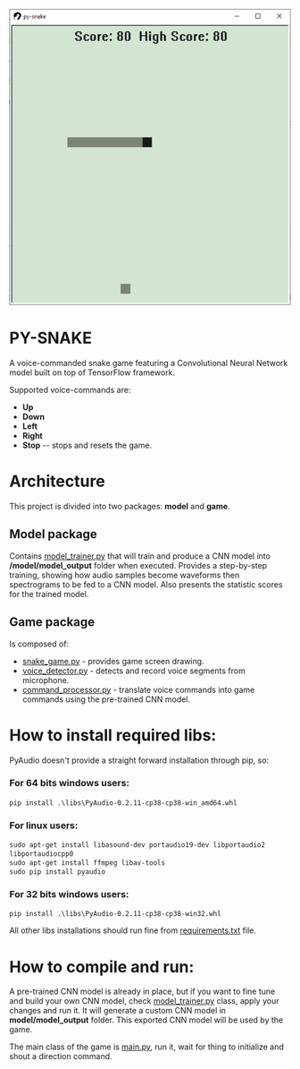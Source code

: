 <p align="center">
  <img src="/assets/screenshot.png">
</p>

# PY-SNAKE

A voice-commanded snake game featuring a Convolutional Neural Network model built on top of TensorFlow framework.

Supported voice-commands are:

- **Up**
- **Down**
- **Left**
- **Right**
- **Stop** -- stops and resets the game.

# Architecture

This project is divided into two packages: **model** and **game**. 

## Model package

Contains [model_trainer.py](model/model_trainer.py) that will train and produce a CNN model into 
**/model/model_output** folder when executed. Provides a step-by-step training, showing how audio samples
become waveforms then spectrograms to be fed to a CNN model. Also presents the statistic scores for
the trained model.

## Game package

Is composed of:

 - [snake_game.py](game/snake_game.py) - provides game screen drawing.
 - [voice_detector.py](game/voice_detector.py) - detects and record voice segments from microphone.
 - [command_processor.py](game/command_processor.py) - translate voice commands into game commands using the 
pre-trained CNN model.

# How to install required libs:

PyAudio doesn't provide a straight forward installation through pip, so:

### For 64 bits windows users:

    pip install .\libs\PyAudio-0.2.11-cp38-cp38-win_amd64.whl

### For linux users:

    sudo apt-get install libasound-dev portaudio19-dev libportaudio2 libportaudiocpp0
    sudo apt-get install ffmpeg libav-tools
    sudo pip install pyaudio

### For 32 bits windows users:
    
    pip install .\libs\PyAudio-0.2.11-cp38-cp38-win32.whl


All other libs installations should run fine from [requirements.txt](requirements.txt) file. 


# How to compile and run:

A pre-trained CNN model is already in place, but if you want to fine tune and build your own CNN model, check [model_trainer.py](model/model_trainer.py) class, 
apply your changes and run it. It will generate a custom CNN model in **model/model_output** folder. This exported
CNN model will be used by the game.

The main class of the game is [main.py](__main__.py), run it, wait for thing to initialize and shout a direction command.

